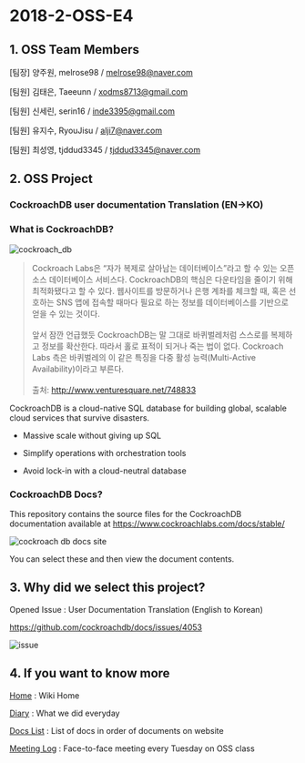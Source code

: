 # 2018-2-OSS-E4

## 1. OSS Team Members

[팀장] 양주원,  melrose98 / melrose98@naver.com <br>

[팀원] 김태은, Taeeunn / xodms8713@gmail.com <br>

[팀원] 신세린, serin16 / inde3395@gmail.com <br>

[팀원] 유지수, RyouJisu / alji7@naver.com <br> 

[팀원] 최성영, tjddud3345 / tjddud3345@naver.com <br>

## 2. OSS Project

### CockroachDB user documentation Translation (EN->KO) 

### What is CockroachDB? <br>

 ![cockroach_db](https://user-images.githubusercontent.com/32799078/49074189-86b77480-f277-11e8-93dd-3a92effbe6ad.png) <br>
 
> Cockroach Labs은 “자가 복제로 살아남는 데이터베이스”라고 할 수 있는 오픈소스 데이터베이스 서비스다. CockroachDB의 핵심은 다운타임을 줄이기 위해 최적화됐다고 할 수 있다. 웹사이트를 방문하거나 은행 계좌를 체크할 때, 혹은 선호하는 SNS 앱에 접속할 때마다 필요로 하는 정보를 데이터베이스를 기반으로 얻을 수 있는 것이다. <br> <br>
앞서 잠깐 언급했듯 CockroachDB는 말 그대로 바퀴벌레처럼 스스로를 복제하고 정보를 확산한다. 따라서 홀로 표적이 되거나 죽는 법이 없다. Cockroach Labs 측은 바퀴벌레의 이 같은 특징을 다중 활성 능력(Multi-Active Availability)이라고 부른다. <br> <br>
출처: http://www.venturesquare.net/748833

CockroachDB is a cloud-native SQL database for building global, scalable cloud services that survive disasters. <br>

- Massive scale without giving up SQL <br>

- Simplify operations with orchestration tools <br>

- Avoid lock-in with a cloud-neutral database <br>

### CockroachDB Docs?

 This repository contains the source files for the CockroachDB documentation available at https://www.cockroachlabs.com/docs/stable/

 ![cockroach db docs site](https://user-images.githubusercontent.com/38908158/49432909-15863d00-f7f4-11e8-9a75-5b5f13d25d6b.PNG)

   You can select these and then view the document contents.


## 3. Why did we select this project? 

 Opened Issue : User Documentation Translation (English to Korean)

 https://github.com/cockroachdb/docs/issues/4053

 ![issue](https://user-images.githubusercontent.com/32799078/49083069-dc4b4b80-f28e-11e8-877d-1c8916a9dfdc.png)


## 4. If you want to know more

[Home](https://github.com/18-2-SKKU-OSS/2018-2-OSS-E4/wiki) : Wiki Home <br>

[Diary](https://github.com/18-2-SKKU-OSS/2018-2-OSS-E4/wiki/Diary) : What we did everyday <br>

[Docs List](https://github.com/18-2-SKKU-OSS/2018-2-OSS-E4/wiki/Docs-List) : List of docs in order of documents on website <br>

[Meeting Log](https://github.com/18-2-SKKU-OSS/2018-2-OSS-E4/wiki/Meeting-Log) : Face-to-face meeting every Tuesday on OSS class <br>

